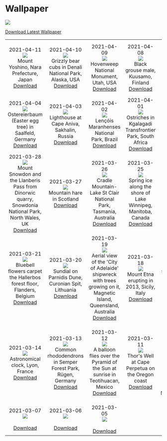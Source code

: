 # Wallpaper
![](https://www.bing.com/th?id=OHR.YoshinoyamaSpring_ROW3589585806_1920x1080.jpg)

[Download Latest Wallpaper](https://www.bing.com/th?id=OHR.YoshinoyamaSpring_ROW3589585806_UHD.jpg)


|      |      |      |      |      |      |      |
| :----: | :----: | :----: | :----: | :----: | :----: | :----: |
|2021-04-11<br />![](https://www.bing.com/th?id=OHR.YoshinoyamaSpring_ROW3589585806_1920x1080.jpg)<br />Mount Yoshino, Nara Prefecture, Japan<br />[Download](https://www.bing.com/th?id=OHR.YoshinoyamaSpring_ROW3589585806_UHD.jpg)|2021-04-10<br />![](https://www.bing.com/th?id=OHR.SiblingBears_ROW3473081776_1920x1080.jpg)<br />Grizzly bear cubs in Denali National Park, Alaska, USA<br />[Download](https://www.bing.com/th?id=OHR.SiblingBears_ROW3473081776_UHD.jpg)|2021-04-09<br />![](https://www.bing.com/th?id=OHR.HovenweepDarkSky_ROW3349026852_1920x1080.jpg)<br />Hovenweep National Monument, Utah, USA<br />[Download](https://www.bing.com/th?id=OHR.HovenweepDarkSky_ROW3349026852_UHD.jpg)|2021-04-08<br />![](https://www.bing.com/th?id=OHR.TetraoTetrix_ROW1370744471_1920x1080.jpg)<br />Black grouse male, Kuusamo, Finland<br />[Download](https://www.bing.com/th?id=OHR.TetraoTetrix_ROW1370744471_UHD.jpg)|2021-04-07<br />![](https://www.bing.com/th?id=OHR.Etretat_ROW9183813812_1920x1080.jpg)<br />Étretat, Normandy, France<br />[Download](https://www.bing.com/th?id=OHR.Etretat_ROW9183813812_UHD.jpg)|2021-04-06<br />![](https://www.bing.com/th?id=OHR.Olympics125_ROW9889344454_1920x1080.jpg)<br />Parthenon temple, Acropolis of Athens, Greece<br />[Download](https://www.bing.com/th?id=OHR.Olympics125_ROW9889344454_UHD.jpg)|2021-04-05<br />![](https://www.bing.com/th?id=OHR.SautduBrot_ROW9659507110_1920x1080.jpg)<br />Saut de Brot stone bridge, Areuse Gorge, Switzerland<br />[Download](https://www.bing.com/th?id=OHR.SautduBrot_ROW9659507110_UHD.jpg)|
|2021-04-04<br />![](https://www.bing.com/th?id=OHR.EggTree_ROW9453259256_1920x1080.jpg)<br />Ostereierbaum (Easter egg tree) in Saalfeld, Germany<br />[Download](https://www.bing.com/th?id=OHR.EggTree_ROW9453259256_UHD.jpg)|2021-04-03<br />![](https://www.bing.com/th?id=OHR.AnivaLighthouse_ROW9243451283_1920x1080.jpg)<br />Lighthouse at Cape Aniva, Sakhalin, Russia<br />[Download](https://www.bing.com/th?id=OHR.AnivaLighthouse_ROW9243451283_UHD.jpg)|2021-04-02<br />![](https://www.bing.com/th?id=OHR.BrazilSandDunes_ROW9036627755_1920x1080.jpg)<br />Lençóis Maranhenses National Park, Brazil<br />[Download](https://www.bing.com/th?id=OHR.BrazilSandDunes_ROW9036627755_UHD.jpg)|2021-04-01<br />![](https://www.bing.com/th?id=OHR.FooledYa_ROW8553207559_1920x1080.jpg)<br />Ostriches in Kgalagadi Transfrontier Park, South Africa<br />[Download](https://www.bing.com/th?id=OHR.FooledYa_ROW8553207559_UHD.jpg)|2021-03-31<br />![](https://www.bing.com/th?id=OHR.RajaAmpat_ROW8312451744_1920x1080.jpg)<br />Wayag Island, Raja Ampat, Indonesia<br />[Download](https://www.bing.com/th?id=OHR.RajaAmpat_ROW8312451744_UHD.jpg)|2021-03-30<br />![](https://www.bing.com/th?id=OHR.SwordFern_ROW8128263224_1920x1080.jpg)<br />Ostrich fern in Washington state, USA<br />[Download](https://www.bing.com/th?id=OHR.SwordFern_ROW8128263224_UHD.jpg)|2021-03-29<br />![](https://www.bing.com/th?id=OHR.Reynisfjara_ROW7951468193_1920x1080.jpg)<br />Reynisdrangar basalt sea stacks, Reynisfjara Beach, Iceland<br />[Download](https://www.bing.com/th?id=OHR.Reynisfjara_ROW7951468193_UHD.jpg)|
|2021-03-28<br />![](https://www.bing.com/th?id=OHR.LlanberisSlate_ROW7688169663_1920x1080.jpg)<br />Mount Snowdon and the Llanberis Pass from Dinorwic quarry, Snowdonia National Park, North Wales, UK<br />[Download](https://www.bing.com/th?id=OHR.LlanberisSlate_ROW7688169663_UHD.jpg)|2021-03-27<br />![](https://www.bing.com/th?id=OHR.MadHares_ROW7234143324_1920x1080.jpg)<br />Mountain hare in Scotland<br />[Download](https://www.bing.com/th?id=OHR.MadHares_ROW7234143324_UHD.jpg)|2021-03-26<br />![](https://www.bing.com/th?id=OHR.MTCradle_ROW6573059777_1920x1080.jpg)<br />Cradle Mountain-Lake St Clair National Park, Tasmania, Australia<br />[Download](https://www.bing.com/th?id=OHR.MTCradle_ROW6573059777_UHD.jpg)|2021-03-25<br />![](https://www.bing.com/th?id=OHR.LakeWinnipeg_ROW9841145845_1920x1080.jpg)<br />Spring ice along the shore of Lake Winnipeg, Manitoba, Canada<br />[Download](https://www.bing.com/th?id=OHR.LakeWinnipeg_ROW9841145845_UHD.jpg)|2021-03-24<br />![](https://www.bing.com/th?id=OHR.HumpbackMom_ROW5214279472_1920x1080.jpg)<br />Humpback whale mother pushes her sleeping calf to surface, Maui, Hawaii, USA<br />[Download](https://www.bing.com/th?id=OHR.HumpbackMom_ROW5214279472_UHD.jpg)|2021-03-23<br />![](https://www.bing.com/th?id=OHR.LoftedMadagascar_ROW4625924322_1920x1080.jpg)<br />Satellite image of the Mania River in Madagascar<br />[Download](https://www.bing.com/th?id=OHR.LoftedMadagascar_ROW4625924322_UHD.jpg)|2021-03-22<br />![](https://www.bing.com/th?id=OHR.JouxFog_ROW4190803154_1920x1080.jpg)<br />Fort de Joux in the Jura mountains of France<br />[Download](https://www.bing.com/th?id=OHR.JouxFog_ROW4190803154_UHD.jpg)|
|2021-03-21<br />![](https://www.bing.com/th?id=OHR.HallesWood_ROW3918494941_1920x1080.jpg)<br />Bluebell flowers carpet the Hallerbos forest floor, Flanders, Belgium<br />[Download](https://www.bing.com/th?id=OHR.HallesWood_ROW3918494941_UHD.jpg)|2021-03-20<br />![](https://www.bing.com/th?id=OHR.ParnidisSundial_ROW3781991856_1920x1080.jpg)<br />Sundial on Parnidis Dune, Curonian Spit, Lithuania<br />[Download](https://www.bing.com/th?id=OHR.ParnidisSundial_ROW3781991856_UHD.jpg)|2021-03-19<br />![](https://www.bing.com/th?id=OHR.MagneticIsland_ROW3674158543_1920x1080.jpg)<br />Aerial view of the 'City of Adelaide' shipwreck with trees growing on it, Magnetic Island, Queensland, Australia<br />[Download](https://www.bing.com/th?id=OHR.MagneticIsland_ROW3674158543_UHD.jpg)|2021-03-18<br />![](https://www.bing.com/th?id=OHR.MtEtna_ROW3562920904_1920x1080.jpg)<br />Mount Etna erupting in 2013, Sicily, Italy<br />[Download](https://www.bing.com/th?id=OHR.MtEtna_ROW3562920904_UHD.jpg)|2021-03-17<br />![](https://www.bing.com/th?id=OHR.Inisheer_ROW3151744755_1920x1080.jpg)<br />Inisheer, the smallest of the three Aran Islands in Galway Bay, Ireland<br />[Download](https://www.bing.com/th?id=OHR.Inisheer_ROW3151744755_UHD.jpg)|2021-03-16<br />![](https://www.bing.com/th?id=OHR.BifengxiaPanda_EN-US8585443782_1920x1080.jpg)<br />Giant panda cub at Bifengxia Panda Base, Sichuan, China<br />[Download](https://www.bing.com/th?id=OHR.BifengxiaPanda_EN-US8585443782_UHD.jpg)|2021-03-15<br />![](https://www.bing.com/th?id=OHR.MassapequaOwl_EN-US8469635086_1920x1080.jpg)<br />Screech owl resting in a tree cavity, Massapequa Preserve, Long Island, New York<br />[Download](https://www.bing.com/th?id=OHR.MassapequaOwl_EN-US8469635086_UHD.jpg)|
|2021-03-14<br />![](https://www.bing.com/th?id=OHR.LyonAstronomical_EN-US8367377789_1920x1080.jpg)<br />Astronomical clock, Lyon, France<br />[Download](https://www.bing.com/th?id=OHR.LyonAstronomical_EN-US8367377789_UHD.jpg)|2021-03-13<br />![](https://www.bing.com/th?id=OHR.Rhododendron_EN-US8246366006_1920x1080.jpg)<br />Common rhododendrons in Semper Forest Park, Rügen, Germany<br />[Download](https://www.bing.com/th?id=OHR.Rhododendron_EN-US8246366006_UHD.jpg)|2021-03-12<br />![](https://www.bing.com/th?id=OHR.AztecNewYear_EN-US8147148173_1920x1080.jpg)<br />A balloon flies over the Pyramid of the Sun at sunrise in Teotihuacan, Mexico<br />[Download](https://www.bing.com/th?id=OHR.AztecNewYear_EN-US8147148173_UHD.jpg)|2021-03-11<br />![](https://www.bing.com/th?id=OHR.CapePerpetua_EN-US1381606733_1920x1080.jpg)<br />Thor's Well at Cape Perpetua on the Oregon coast<br />[Download](https://www.bing.com/th?id=OHR.CapePerpetua_EN-US1381606733_UHD.jpg)|2021-03-10<br />![](https://www.bing.com/th?id=OHR.HarrietTubman_EN-US1054261891_1920x1080.jpg)<br />'Step on Board,' the Harriet Tubman Memorial, sculpted by Fern Cunningham, in Boston, Massachusetts<br />[Download](https://www.bing.com/th?id=OHR.HarrietTubman_EN-US1054261891_UHD.jpg)|2021-03-09<br />![](https://www.bing.com/th?id=OHR.RollingHills_EN-US0930573674_1920x1080.jpg)<br />Foothills of the Diablo Range in the East Bay region of Northern California<br />[Download](https://www.bing.com/th?id=OHR.RollingHills_EN-US0930573674_UHD.jpg)|2021-03-08<br />![](https://www.bing.com/th?id=OHR.LoganClouds_ROW5093307904_1920x1080.jpg)<br /><br />[Download](https://www.bing.com/th?id=OHR.LoganClouds_ROW5093307904_UHD.jpg)|
|2021-03-07<br />![](https://www.bing.com/th?id=OHR.NotoriousRBG_EN-US0765557260_1920x1080.jpg)<br /><br />[Download](https://www.bing.com/th?id=OHR.NotoriousRBG_EN-US0765557260_UHD.jpg)|2021-03-06<br />![](https://www.bing.com/th?id=OHR.Wakodahatchee_EN-US0593250314_1920x1080.jpg)<br /><br />[Download](https://www.bing.com/th?id=OHR.Wakodahatchee_EN-US0593250314_UHD.jpg)|2021-03-05<br />![](https://www.bing.com/th?id=OHR.PadarIsland_ROW4828387726_1920x1080.jpg)<br /><br />[Download](https://www.bing.com/th?id=OHR.PadarIsland_ROW4828387726_UHD.jpg)|

